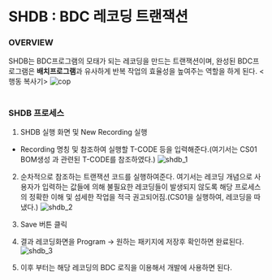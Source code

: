 # SHDB : BDC 레코딩 트랜잭션
####
### OVERVIEW

SHDB는 BDC프로그램의 모태가 되는 레코딩을 만드는 트랜잭션이며, 완성된 BDC프로그램은 **배치프로그램**과 유사하게 반복 작업의 효율성을 높여주는 역할을 하게 된다.
<행동 복사기>
![cop](https://user-images.githubusercontent.com/44318904/50592059-d6700800-0ed5-11e9-9393-9bca9f2d219a.jpg)

#
### SHDB 프로세스
1. SHDB 실행 화면 및 New Recording 실행
- Recording 명칭 및 참조하여 실행할 T-CODE 등을 입력해준다.(여기서는 CS01 BOM생성 과 관련된 T-CODE를 참조하였다.)
![shdb_1](https://user-images.githubusercontent.com/44318904/50592061-d7089e80-0ed5-11e9-85b9-01351d9accfd.PNG)


2. 순차적으로 참조하는 트랜잭션 코드를 실행하여준다. 여기서는 레코딩 개념으로 사용자가 입력하는 값들에 의해 불필요한 레코딩들이 발생되지 않도록 해당 프로세스의 정확한 이해 및 섬세한 작업을 적극 권고되어짐.(CS01을 실행하여, 레코딩을 따냈다.)
![shdb_2](https://user-images.githubusercontent.com/44318904/50592062-d7089e80-0ed5-11e9-9ac5-c84feb91299c.PNG)


3.  Save 버튼 클릭
4.  결과 레코딩화면을  Program -> 원하는 패키지에 저장후 확인하면 완료된다.
![shdb_3](https://user-images.githubusercontent.com/44318904/50592058-d6700800-0ed5-11e9-8af5-02f6d1f6567d.PNG)


5. 이후 부터는 해당 레코딩의 BDC 로직을 이용해서 개발에 사용하면 된다.


